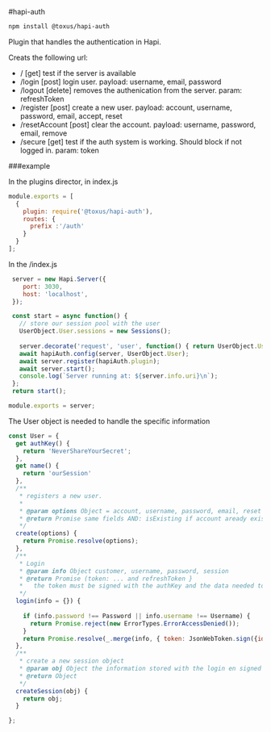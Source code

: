 #hapi-auth
```sh
npm install @toxus/hapi-auth
```
Plugin that handles the authentication in Hapi.

Creats the following url:
* / [get] test if the server is available
* /login [post] login user. payload: username, email, password
* /logout [delete] removes the authenication from the server. param: refreshToken
* /register [post] create a new user. payload: account, username, password, email, accept, reset
* /resetAccount [post] clear the account. payload: username, password, email, remove
* /secure [get] test if the auth system is working. Should block if not logged in. param: token


###example

In the plugins director, in index.js
```javascript
module.exports = [
  {
    plugin: require('@toxus/hapi-auth'),
    routes: {
      prefix :'/auth'
    }
  }
];
```

In the /index.js

```javascript
 server = new Hapi.Server({
    port: 3030,
    host: 'localhost',
 });

 const start = async function() {
   // store our session pool with the user
   UserObject.User.sessions = new Sessions();
   
   server.decorate('request', 'user', function() { return UserObject.User });
   await hapiAuth.config(server, UserObject.User);
   await server.register(hapiAuth.plugin);
   await server.start();   
   console.log(`Server running at: ${server.info.uri}\n`);
 };
 return start();

module.exports = server;

```

The User object is needed to handle the specific information
```javascript
const User = {
  get authKey() {
    return 'NeverShareYourSecret';
  },
  get name() {
    return 'ourSession'
  },
  /**
   * registers a new user.
   *
   * @param options Object = account, username, password, email, reset
   * @return Promise same fields AND: isExisting if account aready existed
   */
  create(options) {
    return Promise.resolve(options);
  },
  /**
   * Login
   * @param info Object customer, username, password, session
   * @return Promise (token: ... and refreshToken }
   *   the token must be signed with the authKey and the data needed to return in the session
   */
  login(info = {}) {
    
    if (info.password !== Password || info.username !== Username) {
      return Promise.reject(new ErrorTypes.ErrorAccessDenied());
    }
    return Promise.resolve(_.merge(info, { token: JsonWebToken.sign({id: info.email}, this.authKey), refreshToken: RefreshToken}));
  },
  /**
   * create a new session object
   * @param obj Object the information stored with the login en signed by JWT
   * @return Object
   */
  createSession(obj) {
    return obj;
  }

};

```